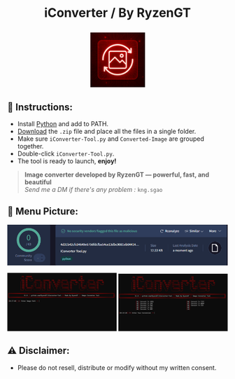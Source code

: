 <h1 align="center">iConverter / By RyzenGT <p align="center"></h1><p align="center">
<img src="Image/iConverter-Icon.png" width="125"/>

## 🔧 Instructions:
- Install [Python](https://www.python.org/ftp/python/3.13.3/python-3.13.3-amd64.exe) and add to PATH.
- [Download](https://github.com/RyzenGT/iConverter-Tool/releases/latest) the `.zip` file and place all the files in a single folder.
- Make sure `iConverter-Tool.py` and `Converted-Image` are grouped together.
- Double-click `iConverter-Tool.py`.
- The tool is ready to launch, **enjoy!**

> **Image converter developed by RyzenGT — powerful, fast, and beautiful**\
> *Send me a DM if there's any problem :* `kng.sgao`

## 📸 Menu Picture:
<p align="center"> <img src="Image/VirusTotal.png" width="604"/> </p>
<p align="center"> <img src="Image/Main.png" width="250"/> <img src="Image/Menu.png" width="250"/>

## ⚠️ Disclaimer:

- Please do not resell, distribute or modify without my written consent.
